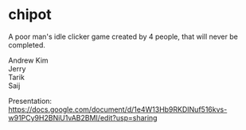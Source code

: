 # chipot
A poor man's idle clicker game created by 4 people, that will never be completed.  

Andrew Kim  
Jerry  
Tarik  
Saij   
  
Presentation: https://docs.google.com/document/d/1e4W13Hb9RKDINuf516kvs-w91PCy9H2BNiU1vAB2BMI/edit?usp=sharing
